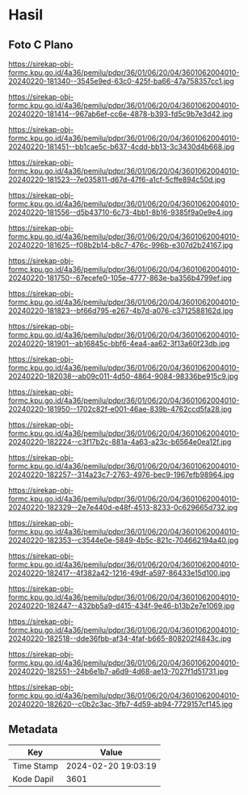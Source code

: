# Hasil

## Foto C Plano

https://sirekap-obj-formc.kpu.go.id/4a36/pemilu/pdpr/36/01/06/20/04/3601062004010-20240220-181340--3545e9ed-63c0-425f-ba66-47a758357cc1.jpg

https://sirekap-obj-formc.kpu.go.id/4a36/pemilu/pdpr/36/01/06/20/04/3601062004010-20240220-181414--967ab6ef-cc6e-4878-b393-fd5c9b7e3d42.jpg

https://sirekap-obj-formc.kpu.go.id/4a36/pemilu/pdpr/36/01/06/20/04/3601062004010-20240220-181451--bb1cae5c-b637-4cdd-bb13-3c3430d4b668.jpg

https://sirekap-obj-formc.kpu.go.id/4a36/pemilu/pdpr/36/01/06/20/04/3601062004010-20240220-181523--7e035811-d67d-47f6-a1cf-5cffe894c50d.jpg

https://sirekap-obj-formc.kpu.go.id/4a36/pemilu/pdpr/36/01/06/20/04/3601062004010-20240220-181556--d5b43710-6c73-4bb1-8b16-9385f9a0e9e4.jpg

https://sirekap-obj-formc.kpu.go.id/4a36/pemilu/pdpr/36/01/06/20/04/3601062004010-20240220-181625--f08b2b14-b8c7-476c-996b-e307d2b24167.jpg

https://sirekap-obj-formc.kpu.go.id/4a36/pemilu/pdpr/36/01/06/20/04/3601062004010-20240220-181750--67ecefe0-105e-4777-863e-ba356b4799ef.jpg

https://sirekap-obj-formc.kpu.go.id/4a36/pemilu/pdpr/36/01/06/20/04/3601062004010-20240220-181823--bf66d795-e267-4b7d-a076-c3712588162d.jpg

https://sirekap-obj-formc.kpu.go.id/4a36/pemilu/pdpr/36/01/06/20/04/3601062004010-20240220-181901--ab16845c-bbf6-4ea4-aa62-3f13a60f23db.jpg

https://sirekap-obj-formc.kpu.go.id/4a36/pemilu/pdpr/36/01/06/20/04/3601062004010-20240220-182038--ab09c011-4d50-4864-9084-98336be915c9.jpg

https://sirekap-obj-formc.kpu.go.id/4a36/pemilu/pdpr/36/01/06/20/04/3601062004010-20240220-181950--1702c82f-e001-46ae-839b-4762ccd5fa28.jpg

https://sirekap-obj-formc.kpu.go.id/4a36/pemilu/pdpr/36/01/06/20/04/3601062004010-20240220-182224--c3f17b2c-881a-4a63-a23c-b6564e0ea12f.jpg

https://sirekap-obj-formc.kpu.go.id/4a36/pemilu/pdpr/36/01/06/20/04/3601062004010-20240220-182257--314a23c7-2763-4976-bec9-1967efb98964.jpg

https://sirekap-obj-formc.kpu.go.id/4a36/pemilu/pdpr/36/01/06/20/04/3601062004010-20240220-182329--2e7e440d-e48f-4513-8233-0c629665d732.jpg

https://sirekap-obj-formc.kpu.go.id/4a36/pemilu/pdpr/36/01/06/20/04/3601062004010-20240220-182353--c3544e0e-5849-4b5c-821c-704662194a40.jpg

https://sirekap-obj-formc.kpu.go.id/4a36/pemilu/pdpr/36/01/06/20/04/3601062004010-20240220-182417--4f382a42-1216-49df-a597-86433e15d100.jpg

https://sirekap-obj-formc.kpu.go.id/4a36/pemilu/pdpr/36/01/06/20/04/3601062004010-20240220-182447--432bb5a9-d415-434f-9e46-b13b2e7e1069.jpg

https://sirekap-obj-formc.kpu.go.id/4a36/pemilu/pdpr/36/01/06/20/04/3601062004010-20240220-182518--dde36fbb-af34-4faf-b665-808202f4843c.jpg

https://sirekap-obj-formc.kpu.go.id/4a36/pemilu/pdpr/36/01/06/20/04/3601062004010-20240220-182551--24b6e1b7-a6d9-4d68-ae13-7027f1d51731.jpg

https://sirekap-obj-formc.kpu.go.id/4a36/pemilu/pdpr/36/01/06/20/04/3601062004010-20240220-182620--c0b2c3ac-3fb7-4d59-ab94-7729157cf145.jpg


## Metadata

| Key        | Value               |
| ---------- | ------------------- |
| Time Stamp | 2024-02-20 19:03:19 |
| Kode Dapil | 3601                |



